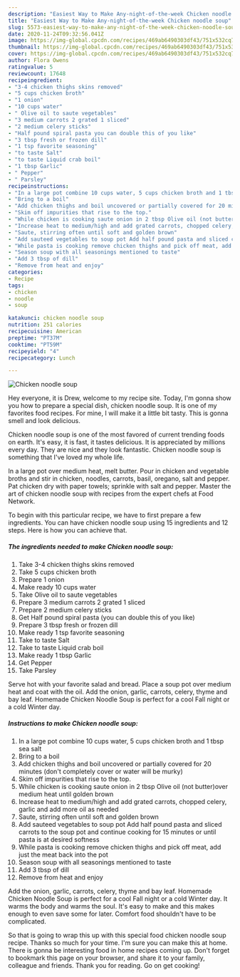 ```yaml
---
description: "Easiest Way to Make Any-night-of-the-week Chicken noodle soup"
title: "Easiest Way to Make Any-night-of-the-week Chicken noodle soup"
slug: 5573-easiest-way-to-make-any-night-of-the-week-chicken-noodle-soup
date: 2020-11-24T09:32:56.041Z
image: https://img-global.cpcdn.com/recipes/469ab6490303df43/751x532cq70/chicken-noodle-soup-recipe-main-photo.jpg
thumbnail: https://img-global.cpcdn.com/recipes/469ab6490303df43/751x532cq70/chicken-noodle-soup-recipe-main-photo.jpg
cover: https://img-global.cpcdn.com/recipes/469ab6490303df43/751x532cq70/chicken-noodle-soup-recipe-main-photo.jpg
author: Flora Owens
ratingvalue: 5
reviewcount: 17648
recipeingredient:
- "3-4 chicken thighs skins removed"
- "5 cups chicken broth"
- "1 onion"
- "10 cups water"
- " Olive oil to saute vegetables"
- "3 medium carrots 2 grated 1 sliced"
- "2 medium celery sticks"
- "Half pound spiral pasta you can double this of you like"
- "3 tbsp fresh or frozen dill"
- "1 tsp favorite seasoning"
- "to taste Salt"
- "to taste Liquid crab boil"
- "1 tbsp Garlic"
- " Pepper"
- " Parsley"
recipeinstructions:
- "In a large pot combine 10 cups water, 5 cups chicken broth and 1 tbsp sea salt"
- "Bring to a boil"
- "Add chicken thighs and boil uncovered or partially covered for 20 minutes (don&#39;t completely cover or water will be murky)"
- "Skim off impurities that rise to the top."
- "While chicken is cooking saute onion in 2 tbsp Olive oil (not butter)over medium heat until golden brown"
- "Increase heat to medium/high and add grated carrots, chopped celery, garlic and add more oil as needed"
- "Saute, stirring often until soft and golden brown"
- "Add sauteed vegetables to soup pot Add half pound pasta and sliced carrots to the soup pot and continue cooking for 15 minutes or until pasta is at desired softness"
- "While pasta is cooking remove chicken thighs and pick off meat, add just the meat back into the pot"
- "Season soup with all seasonings mentioned to taste"
- "Add 3 tbsp of dill"
- "Remove from heat and enjoy"
categories:
- Recipe
tags:
- chicken
- noodle
- soup

katakunci: chicken noodle soup 
nutrition: 251 calories
recipecuisine: American
preptime: "PT37M"
cooktime: "PT59M"
recipeyield: "4"
recipecategory: Lunch

---
```



![Chicken noodle soup](https://img-global.cpcdn.com/recipes/469ab6490303df43/751x532cq70/chicken-noodle-soup-recipe-main-photo.jpg)

Hey everyone, it is Drew, welcome to my recipe site. Today, I'm gonna show you how to prepare a special dish, chicken noodle soup. It is one of my favorites food recipes. For mine, I will make it a little bit tasty. This is gonna smell and look delicious.

Chicken noodle soup is one of the most favored of current trending foods on earth. It's easy, it is fast, it tastes delicious. It is appreciated by millions every day. They are nice and they look fantastic. Chicken noodle soup is something that I've loved my whole life.

In a large pot over medium heat, melt butter. Pour in chicken and vegetable broths and stir in chicken, noodles, carrots, basil, oregano, salt and pepper. Pat chicken dry with paper towels; sprinkle with salt and pepper. Master the art of chicken noodle soup with recipes from the expert chefs at Food Network.


To begin with this particular recipe, we have to first prepare a few ingredients. You can have chicken noodle soup using 15 ingredients and 12 steps. Here is how you can achieve that.

<!--inarticleads1-->

##### The ingredients needed to make Chicken noodle soup:

1. Take 3-4 chicken thighs skins removed
1. Take 5 cups chicken broth
1. Prepare 1 onion
1. Make ready 10 cups water
1. Take  Olive oil to saute vegetables
1. Prepare 3 medium carrots 2 grated 1 sliced
1. Prepare 2 medium celery sticks
1. Get Half pound spiral pasta (you can double this of you like)
1. Prepare 3 tbsp fresh or frozen dill
1. Make ready 1 tsp favorite seasoning
1. Take to taste Salt
1. Take to taste Liquid crab boil
1. Make ready 1 tbsp Garlic
1. Get  Pepper
1. Take  Parsley


Serve hot with your favorite salad and bread. Place a soup pot over medium heat and coat with the oil. Add the onion, garlic, carrots, celery, thyme and bay leaf. Homemade Chicken Noodle Soup is perfect for a cool Fall night or a cold Winter day. 

<!--inarticleads2-->

##### Instructions to make Chicken noodle soup:

1. In a large pot combine 10 cups water, 5 cups chicken broth and 1 tbsp sea salt
1. Bring to a boil
1. Add chicken thighs and boil uncovered or partially covered for 20 minutes (don&#39;t completely cover or water will be murky)
1. Skim off impurities that rise to the top.
1. While chicken is cooking saute onion in 2 tbsp Olive oil (not butter)over medium heat until golden brown
1. Increase heat to medium/high and add grated carrots, chopped celery, garlic and add more oil as needed
1. Saute, stirring often until soft and golden brown
1. Add sauteed vegetables to soup pot Add half pound pasta and sliced carrots to the soup pot and continue cooking for 15 minutes or until pasta is at desired softness
1. While pasta is cooking remove chicken thighs and pick off meat, add just the meat back into the pot
1. Season soup with all seasonings mentioned to taste
1. Add 3 tbsp of dill
1. Remove from heat and enjoy


Add the onion, garlic, carrots, celery, thyme and bay leaf. Homemade Chicken Noodle Soup is perfect for a cool Fall night or a cold Winter day. It warms the body and warms the soul. It&#39;s easy to make and this makes enough to even save some for later. Comfort food shouldn&#39;t have to be complicated. 

So that is going to wrap this up with this special food chicken noodle soup recipe. Thanks so much for your time. I'm sure you can make this at home. There is gonna be interesting food in home recipes coming up. Don't forget to bookmark this page on your browser, and share it to your family, colleague and friends. Thank you for reading. Go on get cooking!
